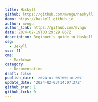 ```yaml
---
title: Haskyll
github: https://github.com/mvngu/haskyll
demo: https://haskyll.github.io
author: mvngu
author_link: https://github.com/mvngu
date: 2024-02-19T03:29:29.867Z
description: Beginner's guide to Haskell
ssg:
  - Jekyll
css: []
cms:
  - Markdown
category:
  - Documentation
draft: false
publish_date: '2024-01-05T00:10:20Z'
update_date: '2024-02-03T14:07:37Z'
github_star: 1
github_fork: 0
---
```

